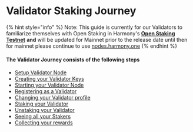 # Validator Staking Journey

{% hint style="info" %}
Note: This guide is currently for our Validators to familiarize themselves with Open Staking in Harmony's  [**Open Staking Testnet**](https://explorer.os.hmny.io/#/) **and** will be updated for Mainnet prior to the release date until then for mainnet please continue to use [nodes.harmony.one](https://nodes.harmony.one/)
{% endhint %}

#### The Validator Journey consists of the following steps

* [Setup Validator Node](../archived-obsolete/archived-oboslete/foundational-node-playbook/setting-up-your-node/)
* [Creating your Validator Keys](creating-your-validator-keys.md)
* [Starting your Validator Node](starting-your-validator-node.md)
* [Registering as a Validator](registering-as-a-validator.md)
* [Changing your Validator profile](changing-your-validator-profile.md)
* [Staking your Validator](staking-your-validator.md)
* [Unstaking your Validator](unstaking-your-validator.md)
* [Seeing all your Stakers](seeing-all-your-stakers.md)
* [Collecting your rewards](collecting-your-rewards.md)

